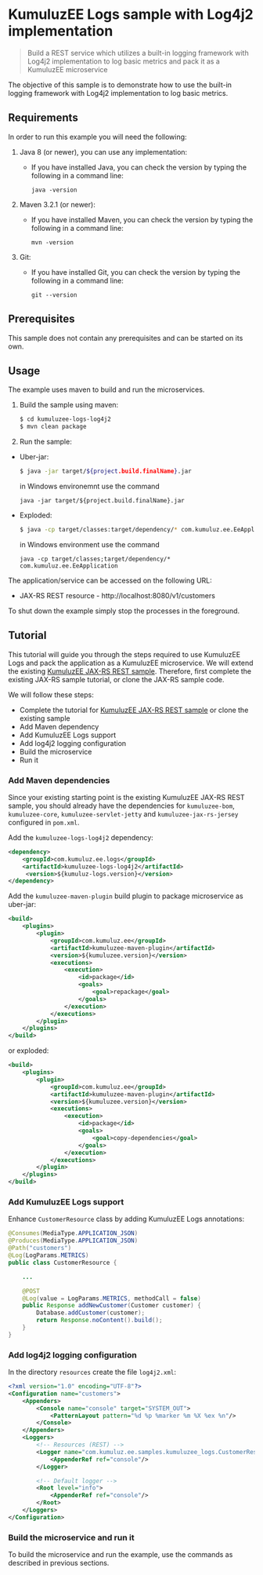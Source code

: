 # KumuluzEE Logs sample with Log4j2 implementation

> Build a REST service which utilizes a built-in logging framework with Log4j2 implementation to log basic metrics and pack it as a KumuluzEE microservice

The objective of this sample is to demonstrate how to use the built-in logging framework with Log4j2 implementation to log basic metrics.

## Requirements

In order to run this example you will need the following:

1. Java 8 (or newer), you can use any implementation:
    * If you have installed Java, you can check the version by typing the following in a command line:
        
        ```
        java -version
        ```

2. Maven 3.2.1 (or newer):
    * If you have installed Maven, you can check the version by typing the following in a command line:
        
        ```
        mvn -version
        ```
3. Git:
    * If you have installed Git, you can check the version by typing the following in a command line:
    
        ```
        git --version
        ```
    

## Prerequisites

This sample does not contain any prerequisites and can be started on its own.

## Usage

The example uses maven to build and run the microservices.

1. Build the sample using maven:

    ```bash
    $ cd kumuluzee-logs-log4j2
    $ mvn clean package
    ```

2. Run the sample:
* Uber-jar:

    ```bash
    $ java -jar target/${project.build.finalName}.jar
    ```
    
    in Windows environemnt use the command
    ```batch
    java -jar target/${project.build.finalName}.jar
    ```

* Exploded:

    ```bash
    $ java -cp target/classes:target/dependency/* com.kumuluz.ee.EeApplication
    ```
    
    in Windows environment use the command
    ```batch
    java -cp target/classes;target/dependency/* com.kumuluz.ee.EeApplication
    ```
    
    
The application/service can be accessed on the following URL:
* JAX-RS REST resource - http://localhost:8080/v1/customers

To shut down the example simply stop the processes in the foreground.

## Tutorial
This tutorial will guide you through the steps required to use KumuluzEE Logs and pack the application as a KumuluzEE microservice. We will extend the existing [KumuluzEE JAX-RS REST sample](https://github.com/kumuluz/kumuluzee-samples/tree/master/jax-rs).
Therefore, first complete the existing JAX-RS sample tutorial, or clone the JAX-RS sample code.

We will follow these steps:
* Complete the tutorial for [KumuluzEE JAX-RS REST sample](https://github.com/kumuluz/kumuluzee-samples/tree/master/jax-rs) or clone the existing sample
* Add Maven dependency
* Add KumuluzEE Logs support
* Add log4j2 logging configuration
* Build the microservice
* Run it

### Add Maven dependencies

Since your existing starting point is the existing KumuluzEE JAX-RS REST sample, you should already have the dependencies for `kumuluzee-bom`, `kumuluzee-core`, `kumuluzee-servlet-jetty` and `kumuluzee-jax-rs-jersey` configured in `pom.xml`.

Add the `kumuluzee-logs-log4j2` dependency:
```xml
<dependency>
    <groupId>com.kumuluz.ee.logs</groupId>
    <artifactId>kumuluzee-logs-log4j2</artifactId>
     <version>${kumuluz-logs.version}</version>
</dependency>
```

Add the `kumuluzee-maven-plugin` build plugin to package microservice as uber-jar:

```xml
<build>
    <plugins>
        <plugin>
            <groupId>com.kumuluz.ee</groupId>
            <artifactId>kumuluzee-maven-plugin</artifactId>
            <version>${kumuluzee.version}</version>
            <executions>
                <execution>
                    <id>package</id>
                    <goals>
                        <goal>repackage</goal>
                    </goals>
                </execution>
            </executions>
        </plugin>
    </plugins>
</build>
```

or exploded:

```xml
<build>
    <plugins>
        <plugin>
            <groupId>com.kumuluz.ee</groupId>
            <artifactId>kumuluzee-maven-plugin</artifactId>
            <version>${kumuluzee.version}</version>
            <executions>
                <execution>
                    <id>package</id>
                    <goals>
                        <goal>copy-dependencies</goal>
                    </goals>
                </execution>
            </executions>
        </plugin>
    </plugins>
</build>
```

### Add KumuluzEE Logs support

Enhance `CustomerResource` class by adding KumuluzEE Logs annotations:

```java
@Consumes(MediaType.APPLICATION_JSON)
@Produces(MediaType.APPLICATION_JSON)
@Path("customers")
@Log(LogParams.METRICS)
public class CustomerResource {

    ...

    @POST
    @Log(value = LogParams.METRICS, methodCall = false)
    public Response addNewCustomer(Customer customer) {
        Database.addCustomer(customer);
        return Response.noContent().build();
    }
}
```

### Add log4j2 logging configuration

In the directory `resources` create the file `log4j2.xml`: 

```xml
<?xml version="1.0" encoding="UTF-8"?>
<Configuration name="customers">
    <Appenders>
        <Console name="console" target="SYSTEM_OUT">
            <PatternLayout pattern="%d %p %marker %m %X %ex %n"/>
        </Console>
    </Appenders>
    <Loggers>
        <!-- Resources (REST) -->
        <Logger name="com.kumuluz.ee.samples.kumuluzee_logs.CustomerResource" level="trace" additivity="false">
            <AppenderRef ref="console"/>
        </Logger>

        <!-- Default logger -->
        <Root level="info">
            <AppenderRef ref="console"/>
        </Root>
    </Loggers>
</Configuration>
```

### Build the microservice and run it

To build the microservice and run the example, use the commands as described in previous sections.

